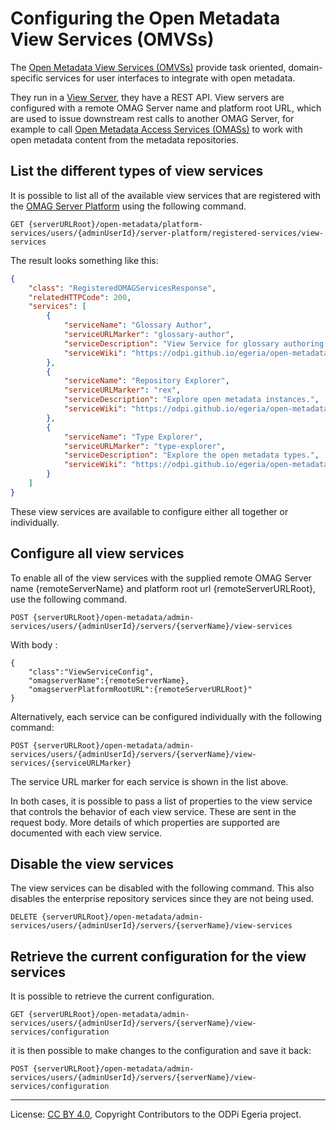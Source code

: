 <!-- SPDX-License-Identifier: CC-BY-4.0 -->
<!-- Copyright Contributors to the ODPi Egeria project. -->

# Configuring the Open Metadata View Services (OMVSs)

The [Open Metadata View Services (OMVSs)](../../../view-services) provide task oriented, domain-specific services
for user interfaces to integrate with open metadata. 

They run in a [View Server](../concepts/view-server.md), they have a REST API. View servers are configured with a remote 
OMAG Server name and platform root URL, which are used to issue downstream rest calls to another OMAG Server, for example to 
call [Open Metadata Access Services (OMASs)](../../../access-services) to work with open metadata content from the metadata repositories.   

## List the different types of view services

It is possible to list all of the available view services that are registered with the [OMAG Server Platform](../concepts/omag-server-platform.md)
using the following command.

```
GET {serverURLRoot}/open-metadata/platform-services/users/{adminUserId}/server-platform/registered-services/view-services
```
The result looks something like this:

```json
{
    "class": "RegisteredOMAGServicesResponse",
    "relatedHTTPCode": 200,
    "services": [
        {
            "serviceName": "Glossary Author",
            "serviceURLMarker": "glossary-author",
            "serviceDescription": "View Service for glossary authoring.",
            "serviceWiki": "https://odpi.github.io/egeria/open-metadata-implementation/access-services/subject-area/"
        },
        {
            "serviceName": "Repository Explorer",
            "serviceURLMarker": "rex",
            "serviceDescription": "Explore open metadata instances.",
            "serviceWiki": "https://odpi.github.io/egeria/open-metadata-implementation/access-services/subject-area/"
        },
        {
            "serviceName": "Type Explorer",
            "serviceURLMarker": "type-explorer",
            "serviceDescription": "Explore the open metadata types.",
            "serviceWiki": "https://odpi.github.io/egeria/open-metadata-implementation/access-services/subject-area/"
        }
    ]
}

```
These view services are available to configure either all together or individually.


## Configure all view services

To enable all of the view services with the supplied remote OMAG Server name {remoteServerName} and platform root url {remoteServerURLRoot}, use the following command.

```
POST {serverURLRoot}/open-metadata/admin-services/users/{adminUserId}/servers/{serverName}/view-services
```
With body : 
```
{ 
    "class":"ViewServiceConfig",
    "omagserverName":{remoteServerName},
    "omagserverPlatformRootURL":{remoteServerURLRoot}"
}
```

Alternatively, each service can be configured individually with the following command:

```
POST {serverURLRoot}/open-metadata/admin-services/users/{adminUserId}/servers/{serverName}/view-services/{serviceURLMarker}
```
The service URL marker for each service is shown in the list above.

In both cases, it is possible to pass a list of properties to the view service
that controls the behavior of each view service.
These are sent in the request body.
More details of which properties are supported
are documented with each view service.

## Disable the view services


The view services can be disabled with the following command.
This also disables the enterprise repository services since they
are not being used.

```
DELETE {serverURLRoot}/open-metadata/admin-services/users/{adminUserId}/servers/{serverName}/view-services
```

## Retrieve the current configuration for the view services

It is possible to retrieve the current configuration.

```
GET {serverURLRoot}/open-metadata/admin-services/users/{adminUserId}/servers/{serverName}/view-services/configuration
```

it is then possible to make changes to the configuration and save it back:

```
POST {serverURLRoot}/open-metadata/admin-services/users/{adminUserId}/servers/{serverName}/view-services/configuration
```

----
License: [CC BY 4.0](https://creativecommons.org/licenses/by/4.0/),
Copyright Contributors to the ODPi Egeria project.
